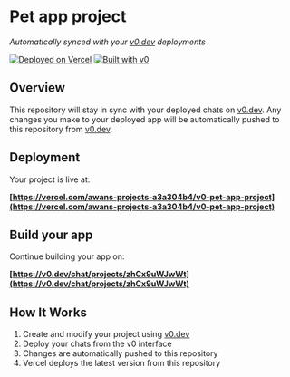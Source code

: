 # Pet app project

*Automatically synced with your [v0.dev](https://v0.dev) deployments*

[![Deployed on Vercel](https://img.shields.io/badge/Deployed%20on-Vercel-black?style=for-the-badge&logo=vercel)](https://vercel.com/awans-projects-a3a304b4/v0-pet-app-project)
[![Built with v0](https://img.shields.io/badge/Built%20with-v0.dev-black?style=for-the-badge)](https://v0.dev/chat/projects/zhCx9uWJwWt)

## Overview

This repository will stay in sync with your deployed chats on [v0.dev](https://v0.dev).
Any changes you make to your deployed app will be automatically pushed to this repository from [v0.dev](https://v0.dev).

## Deployment

Your project is live at:

**[https://vercel.com/awans-projects-a3a304b4/v0-pet-app-project](https://vercel.com/awans-projects-a3a304b4/v0-pet-app-project)**

## Build your app

Continue building your app on:

**[https://v0.dev/chat/projects/zhCx9uWJwWt](https://v0.dev/chat/projects/zhCx9uWJwWt)**

## How It Works

1. Create and modify your project using [v0.dev](https://v0.dev)
2. Deploy your chats from the v0 interface
3. Changes are automatically pushed to this repository
4. Vercel deploys the latest version from this repository
